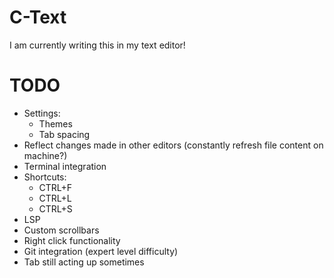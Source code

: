 # C-Text

I am currently writing this in my text editor!

# TODO

- Settings:
  - Themes
  - Tab spacing
- Reflect changes made in other editors (constantly refresh file content on machine?)
- Terminal integration
- Shortcuts:
  - CTRL+F
  - CTRL+L
  - CTRL+S
- LSP 
- Custom scrollbars
- Right click functionality
- Git integration (expert level difficulty) 
- Tab still acting up sometimes